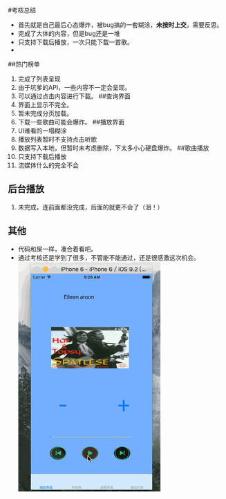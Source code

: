 #考核总结
* 首先就是自己最后心态爆炸，被bug搞的一套糊涂，**未按时上交**，需要反思。
* 完成了大体的内容，但是bug还是一堆
* 只支持下载后播放，一次只能下载一首歌。
* 
##热门榜单
1. 完成了列表呈现
2. 由于坑爹的API，一些内容不一定会呈现。
3. 可以通过点击内容进行下载。
##查询界面
1. 界面上显示不完全。
2. 暂未完成分页加载。
3. 下载一些歌曲可能会爆炸。
##播放界面
1. UI难看的一塌糊涂
2. 播放列表暂时不支持点击听歌
3. 数据写入本地，但暂时未考虑删除，下太多小心硬盘爆炸。
##歌曲播放
1. 只支持下载后播放
2. 流媒体什么的完全不会
## 后台播放
1. 未完成，连前面都没完成，后面的就更不会了（泪！）
## 其他
* 代码和屎一样，凑合着看吧。
* 通过考核还是学到了很多，不管能不能通过，还是很感激这次机会。
![Alt text](./Untitled.gif)
